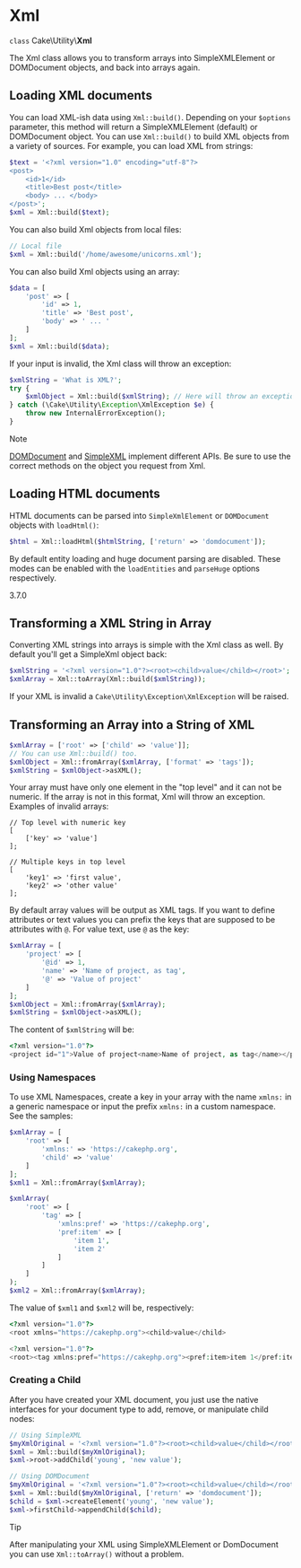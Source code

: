 # Xml

`class` Cake\\Utility\\**Xml**

The Xml class allows you to transform arrays into SimpleXMLElement or
DOMDocument objects, and back into arrays again.

## Loading XML documents

You can load XML-ish data using `Xml::build()`. Depending on your
`$options` parameter, this method will return a SimpleXMLElement (default)
or DOMDocument object. You can use `Xml::build()` to build XML
objects from a variety of sources. For example, you can load XML from
strings:

``` php
$text = '<?xml version="1.0" encoding="utf-8"?>
<post>
    <id>1</id>
    <title>Best post</title>
    <body> ... </body>
</post>';
$xml = Xml::build($text);
```

You can also build Xml objects from local files:

``` php
// Local file
$xml = Xml::build('/home/awesome/unicorns.xml');
```

You can also build Xml objects using an array:

``` php
$data = [
    'post' => [
        'id' => 1,
        'title' => 'Best post',
        'body' => ' ... '
    ]
];
$xml = Xml::build($data);
```

If your input is invalid, the Xml class will throw an exception:

``` php
$xmlString = 'What is XML?';
try {
    $xmlObject = Xml::build($xmlString); // Here will throw an exception
} catch (\Cake\Utility\Exception\XmlException $e) {
    throw new InternalErrorException();
}
```

> [!NOTE]
> [DOMDocument](https://php.net/domdocument) and
> [SimpleXML](https://php.net/simplexml) implement different APIs.
> Be sure to use the correct methods on the object you request from Xml.

## Loading HTML documents

HTML documents can be parsed into `SimpleXmlElement` or `DOMDocument`
objects with `loadHtml()`:

``` php
$html = Xml::loadHtml($htmlString, ['return' => 'domdocument']);
```

By default entity loading and huge document parsing are disabled. These modes
can be enabled with the `loadEntities` and `parseHuge` options respectively.

<div class="versionadded">

3.7.0

</div>

## Transforming a XML String in Array

Converting XML strings into arrays is simple with the Xml class as well. By
default you'll get a SimpleXml object back:

``` php
$xmlString = '<?xml version="1.0"?><root><child>value</child></root>';
$xmlArray = Xml::toArray(Xml::build($xmlString));
```

If your XML is invalid a `Cake\Utility\Exception\XmlException` will be raised.

## Transforming an Array into a String of XML

``` php
$xmlArray = ['root' => ['child' => 'value']];
// You can use Xml::build() too.
$xmlObject = Xml::fromArray($xmlArray, ['format' => 'tags']);
$xmlString = $xmlObject->asXML();
```

Your array must have only one element in the "top level" and it can not be
numeric. If the array is not in this format, Xml will throw an exception.
Examples of invalid arrays:

    // Top level with numeric key
    [
        ['key' => 'value']
    ];

    // Multiple keys in top level
    [
        'key1' => 'first value',
        'key2' => 'other value'
    ];

By default array values will be output as XML tags. If you want to define
attributes or text values you can prefix the keys that are supposed to be
attributes with `@`. For value text, use `@` as the key:

``` php
$xmlArray = [
    'project' => [
        '@id' => 1,
        'name' => 'Name of project, as tag',
        '@' => 'Value of project'
    ]
];
$xmlObject = Xml::fromArray($xmlArray);
$xmlString = $xmlObject->asXML();
```

The content of `$xmlString` will be:

``` php
<?xml version="1.0"?>
<project id="1">Value of project<name>Name of project, as tag</name></project>
```

### Using Namespaces

To use XML Namespaces, create a key in your array with the name `xmlns:`
in a generic namespace or input the prefix `xmlns:` in a custom namespace. See
the samples:

``` php
$xmlArray = [
    'root' => [
        'xmlns:' => 'https://cakephp.org',
        'child' => 'value'
    ]
];
$xml1 = Xml::fromArray($xmlArray);

$xmlArray(
    'root' => [
        'tag' => [
            'xmlns:pref' => 'https://cakephp.org',
            'pref:item' => [
                'item 1',
                'item 2'
            ]
        ]
    ]
);
$xml2 = Xml::fromArray($xmlArray);
```

The value of `$xml1` and `$xml2` will be, respectively:

``` php
<?xml version="1.0"?>
<root xmlns="https://cakephp.org"><child>value</child>

<?xml version="1.0"?>
<root><tag xmlns:pref="https://cakephp.org"><pref:item>item 1</pref:item><pref:item>item 2</pref:item></tag></root>
```

### Creating a Child

After you have created your XML document, you just use the native interfaces for
your document type to add, remove, or manipulate child nodes:

``` php
// Using SimpleXML
$myXmlOriginal = '<?xml version="1.0"?><root><child>value</child></root>';
$xml = Xml::build($myXmlOriginal);
$xml->root->addChild('young', 'new value');

// Using DOMDocument
$myXmlOriginal = '<?xml version="1.0"?><root><child>value</child></root>';
$xml = Xml::build($myXmlOriginal, ['return' => 'domdocument']);
$child = $xml->createElement('young', 'new value');
$xml->firstChild->appendChild($child);
```

> [!TIP]
> After manipulating your XML using SimpleXMLElement or DomDocument you can
> use `Xml::toArray()` without a problem.
